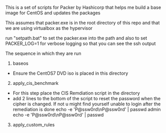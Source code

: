 This is a set of scripts for Packer by Hashicorp that helps me build a base image for CentOS and updates the packages

This assumes that packer.exe is in the root directory of this repo and that we are using virtualbox as the hypervisor

run "setpath.bat" to set the packer.exe into the path and also to set PACKER_LOG=1 for verbose logging so that you can see the ssh output

The sequence in which they are run
1. baseos
- Ensure the CentOS7 DVD iso is placed in this directory
2. apply_cis_benchmark
- For this step place the CIS Remdiation script in the directory 
- add 2 lines to the bottom of the script to reset the password when the cipher is changed. If not u might find yourself unable to login after the remediation is done
echo -e 'P@ssw0rd\nP@ssw0rd' | passwd admin
echo -e 'P@ssw0rd\nP@ssw0rd' | passwd
3. apply_custom_rules


